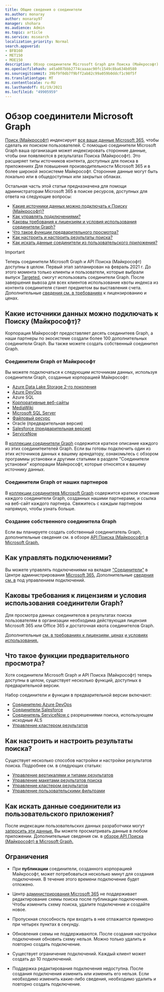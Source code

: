 ```yaml
---
title: Общие сведения о соединители
ms.author: monaray
author: monaray97
manager: shohara
ms.audience: Admin
ms.topic: article
ms.service: mssearch
localization_priority: Normal
search.appverid:
- BFB160
- MET150
- MOE150
description: Обзор соединители Microsoft Graph для Поиска (Майкрософт)
ms.openlocfilehash: a45a007bbb2774caaaac90fc1549c8ba634b0580
ms.sourcegitcommit: 39bf9f0db7f9bff2ab82c99a059b0ddcf1c98f5f
ms.translationtype: MT
ms.contentlocale: ru-RU
ms.lasthandoff: 01/19/2021
ms.locfileid: "49905959"
---
```

# <a name="overview-of-microsoft-graph-connectors"></a>Обзор соединители Microsoft Graph

[Поиск (Майкрософт)](https://docs.microsoft.com/microsoftsearch/overview-microsoft-search) индексирует [все ваши данные Microsoft 365,](https://www.microsoft.com/microsoft-365) чтобы сделать их поиском пользователей. С помощью соединители Microsoft Graph ваша организация может индексировать сторонние данные, чтобы они появляются в результатах Поиска (Майкрософт). Это расширяет типы источников контента, доступных для поиска в приложениях Для повышения производительности Microsoft 365 и в более широкой экосистеме Майкрософт. Сторонние данные могут быть локально или в общедоступных или закрытых облаках.

<!---link Microsoft Graph reference in line 19 when we have access to relevant documentation--->

Остальная часть этой статьи предназначена для помощи администраторам Microsoft 365 в поиске ресурсов, доступных для ответа на следующие вопросы:

* [Какие источники данных можно подключать к Поиску (Майкрософт)?](#what-data-sources-can-be-connected-to-microsoft-search)
* [Как управлять подключениями?](#how-do-i-manage-my-connections)
* [Каковы требования к лицензиям и условия использования соединители Graph?](#what-are-the-license-requirements-and-terms-of-use-for-graph-connectors)
* [Что такое функции предварительного просмотра?](#what-are-the-preview-features)
* [Как настроить и настроить результаты поиска?](#how-do-i-customize-and-configure-search-results)
* [Как искать данные соединители из пользовательского приложения?](#how-do-i-search-my-connector-data-from-a-custom-application)

<!---Modify to another note that is more accurate after rollout completion--->
> [!IMPORTANT]
> Теперь соединители Microsoft Graph и API Поиска (Майкрософт) доступны в целом. Первый этап запланирован на февраль 2021 г. До этого момента только клиенты и пользователи, которые выбрали выпуск [Targeted,](https://docs.microsoft.com/office365/admin/manage/release-options-in-office-365?view=o365-worldwide&preserve-view=true) смогут использовать соединители Graph. После завершения вывоза для всех клиентов использование квоты индекса из контента соединителя станет предметом вы выставления счета. Дополнительные [сведения см. в требованиях](licensing.md) к лицензированию и ценах.

<!---Add Value, scenario, example, and/or graphic in December updates--->
<!---Probably remove architecture section below
## Architecture

The following architectural diagram of the Microsoft Graph platform shows how Graph connector content flows through content indexing to user results in [Microsoft Search](https://docs.microsoft.com/microsoftsearch/overview-microsoft-search) clients. The rest of this section explains each of the key building blocks in the diagram.

![Diagram: on-premises and cloud-based data is pulled by connectors and indexed by the Microsoft Search API, and then the Microsoft Search service delivers the results to users.](media/connectors-overview/highlevel-connectors.png)
Graph connectors can pull data from cloud-based (SaaS) data sources and on-premises data stores. The above diagram shows connections to only two data sources, but you can add connections to up ten sources per tenant.

The Microsoft Graph Connectors API instantiates one connection per data source. Then, the API indexes and stores the data. Established connections interact with Microsoft Search, so users can get search results.

You can use the Microsoft 365 [admin center](https://admin.microsoft.com) to setup and manage any of the Graph connectors by Microsoft. The admin center has a simple user interface that makes it easy to establish the connection to your data source, and monitor connection status and utilization.

***Edit paragraph below**_
To create a _*connection** to a data source, admins need authenticated access to the data and the entire content repository. The data is fed to the graph connector service for indexing.--->

## <a name="what-data-sources-can-be-connected-to-microsoft-search"></a>Какие источники данных можно подключать к Поиску (Майкрософт)?

Корпорация Майкрософт предоставляет десять соединитеев Graph, а наши партнеры по экосистеме создали более 100 дополнительных соединители Graph. Вы также можете создать собственный соединител Graph. 

### <a name="graph-connectors-by-microsoft"></a>Соединители Graph от Майкрософт

Вы можете подключаться к следующим источникам данных, используя соединители Graph, созданные корпорацией Майкрософт:

<!---Need to add a few links below when docs exist--->
* [Azure Data Lake Storage 2-го поколения](azure-data-lake-connector.md)
* [Azure DevOps](azure-devops-connector.md)
* Azure SQL
* [Корпоративные веб-сайты](enterprise-web-connector.md)
* [MediaWiki](mediawiki-connector.md)
* [Microsoft SQL Server](MSSQL-connector.md)
* [Файловый ресурс](fileshare-connector.md)
* Oracle (предварительная версия)
* [Salesforce (предварительная версия)](salesforce-connector.md)
* [ServiceNow](servicenow-connector.md)

В [коллекции соединители Graph](connectors-gallery.md) содержится краткое описание каждого из этих соединитеителей Graph. Если вы готовы подключить один из этих источников данных к [](configure-connector.md) вашему арендатору, ознакомьтесь с обзором программы установки и другими статьями в разделе "Соединители установки" корпорации Майкрософт, которые относятся к вашему источнику данных.

### <a name="graph-connectors-by-our-partners"></a>Соединители Graph от наших партнеров

В [коллекции соединитеев Microsoft Graph](connectors-gallery.md) содержится краткое описание каждого соединители Graph, созданных нашими партнерами, и ссылка на веб-сайт каждого партнера. Свяжитесь с каждым партнером напрямую, чтобы узнать больше.

### <a name="build-your-own-graph-connector"></a>Создание собственного соединитела Graph

Если вы планируете создать собственный соединитатель Graph, дополнительные сведения см. в обзоре [API Поиска (Майкрософт) в Microsoft Graph.](https://docs.microsoft.com/graph/search-concept-overview)

## <a name="how-do-i-manage-my-connections"></a>Как управлять подключениями?

Вы можете управлять подключениями на вкладке ["Соединители"](https://admin.microsoft.com/Adminportal/Home#/MicrosoftSearch/Connectors) в Центре администрирования [Microsoft 365.](https://admin.microsoft.com/) Дополнительные [сведения см. в](manage-connector.md) под управлением подключений.

## <a name="what-are-the-license-requirements-and-terms-of-use-for-graph-connectors"></a>Каковы требования к лицензиям и условия использования соединители Graph?

Для просмотра данных соединителов в результатах поиска пользователям в организации необходима действующая лицензия Microsoft 365 или Office 365 и достаточная квота соединителов Graph.

Дополнительные [см. в требованиях к лицензиям, ценах](licensing.md) [и условиях использования.](terms-of-use.md)

## <a name="what-are-the-preview-features"></a>Что такое функции предварительного просмотра?

Хотя соединители Microsoft Graph и API Поиска (Майкрософт) теперь доступны в целом, существует несколько функций, доступных в предварительной версии.

Набор соединители и функции в предварительной версии включают:

* [Соединителю Azure DevOps](azure-devops-connector.md)
* [Соединители Salesforce](salesforce-connector.md)
* [Соединитель ServiceNow с](servicenow-connector.md) разрешениями поиска, использующем исходные ALS
* [Управление кластером результатов](result-cluster.md)

## <a name="how-do-i-customize-and-configure-search-results"></a>Как настроить и настроить результаты поиска?

Существует несколько способов настройки и настройки результатов поиска. Подробнее см. в следующих статьях:

* [Управление вертикалями и типами результатов](customize-search-page.md)
* [Управление макетами результатов поиска](customize-results-layout.md)
* [Управление кластером результатов](result-cluster.md)
* [Управление пользовательскими фильтрами](custom-filters.md)

## <a name="how-do-i-search-my-connector-data-from-a-custom-application"></a>Как искать данные соединители из пользовательского приложения?

После индексации пользовательских данных разработчики могут [запросить эти данные.](https://docs.microsoft.com/graph/search-concept-custom-types) Вы можете просматривать данные в любом приложении. Дополнительные сведения см. в [обзоре API Поиска (Майкрософт) в Microsoft Graph.](https://docs.microsoft.com/graph/search-concept-overview)

## <a name="limitations"></a>Ограничения

* При **публикации** соединители, созданного корпорацией Майкрософт, может потребоваться несколько минут для создания подключения. В течение этого времени подключение будет отложено.

* Центр [администрирования Microsoft 365](https://admin.microsoft.com) не поддерживает  редактирование схемы поиска после публикации подключения. Чтобы изменить схему поиска, удалите подключение и создайте новое.

* Пропускная способность при входеть в нее отлажается примерно при четырех пунктах в секунду.

* Обновления схемы не поддерживаются. После создания настройки подключения обновить схему нельзя. Можно только удалить и повторно создать подключение.

* Существует ограничение подключений. Каждый клиент может создать до 10 подключений.

* Поддержка редактирования подключения недоступна. После создания подключения изменить или изменить его нельзя. Если необходимо изменить какие-либо сведения, необходимо удалить и повторно создать подключение.
